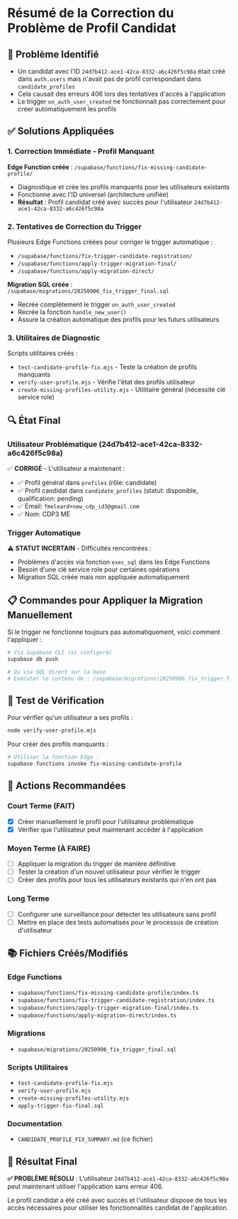 # Résumé de la Correction du Problème de Profil Candidat

## 🎯 Problème Identifié
- Un candidat avec l'ID `24d7b412-ace1-42ca-8332-a6c426f5c98a` était créé dans `auth.users` mais n'avait pas de profil correspondant dans `candidate_profiles`
- Cela causait des erreurs 406 lors des tentatives d'accès à l'application
- Le trigger `on_auth_user_created` ne fonctionnait pas correctement pour créer automatiquement les profils

## ✅ Solutions Appliquées

### 1. Correction Immédiate - Profil Manquant
**Edge Function créée** : `/supabase/functions/fix-missing-candidate-profile/`
- Diagnostique et crée les profils manquants pour les utilisateurs existants
- Fonctionne avec l'ID universel (architecture unifiée)
- **Résultat** : Profil candidat créé avec succès pour l'utilisateur `24d7b412-ace1-42ca-8332-a6c426f5c98a`

### 2. Tentatives de Correction du Trigger
Plusieurs Edge Functions créées pour corriger le trigger automatique :
- `/supabase/functions/fix-trigger-candidate-registration/`
- `/supabase/functions/apply-trigger-migration-final/`
- `/supabase/functions/apply-migration-direct/`

**Migration SQL créée** : `/supabase/migrations/20250906_fix_trigger_final.sql`
- Recrée complètement le trigger `on_auth_user_created` 
- Recrée la fonction `handle_new_user()`
- Assure la création automatique des profils pour les futurs utilisateurs

### 3. Utilitaires de Diagnostic
Scripts utilitaires créés :
- `test-candidate-profile-fix.mjs` - Teste la création de profils manquants
- `verify-user-profile.mjs` - Vérifie l'état des profils utilisateur
- `create-missing-profiles-utility.mjs` - Utilitaire général (nécessite clé service role)

## 🔍 État Final

### Utilisateur Problématique (24d7b412-ace1-42ca-8332-a6c426f5c98a)
✅ **CORRIGÉ** - L'utilisateur a maintenant :
- ✅ Profil général dans `profiles` (rôle: candidate)
- ✅ Profil candidat dans `candidate_profiles` (statut: disponible, qualification: pending)
- ✅ Email: `fmeleard+new_cdp_id3@gmail.com`
- ✅ Nom: CDP3 ME

### Trigger Automatique
⚠️ **STATUT INCERTAIN** - Difficultés rencontrées :
- Problèmes d'accès via fonction `exec_sql` dans les Edge Functions
- Besoin d'une clé service role pour certaines opérations
- Migration SQL créée mais non appliquée automatiquement

## 📋 Commandes pour Appliquer la Migration Manuellement

Si le trigger ne fonctionne toujours pas automatiquement, voici comment l'appliquer :

```bash
# Via Supabase CLI (si configuré)
supabase db push

# Ou via SQL direct sur la base
# Exécuter le contenu de : /supabase/migrations/20250906_fix_trigger_final.sql
```

## 🧪 Test de Vérification

Pour vérifier qu'un utilisateur a ses profils :
```bash
node verify-user-profile.mjs
```

Pour créer des profils manquants :
```bash
# Utiliser la fonction Edge :
supabase functions invoke fix-missing-candidate-profile
```

## 🔧 Actions Recommandées

### Court Terme (FAIT)
- [x] Créer manuellement le profil pour l'utilisateur problématique
- [x] Vérifier que l'utilisateur peut maintenant accéder à l'application

### Moyen Terme (À FAIRE)
- [ ] Appliquer la migration du trigger de manière définitive
- [ ] Tester la création d'un nouvel utilisateur pour vérifier le trigger
- [ ] Créer des profils pour tous les utilisateurs existants qui n'en ont pas

### Long Terme 
- [ ] Configurer une surveillance pour détecter les utilisateurs sans profil
- [ ] Mettre en place des tests automatisés pour le processus de création d'utilisateur

## 📚 Fichiers Créés/Modifiés

### Edge Functions
- `supabase/functions/fix-missing-candidate-profile/index.ts`
- `supabase/functions/fix-trigger-candidate-registration/index.ts`
- `supabase/functions/apply-trigger-migration-final/index.ts`
- `supabase/functions/apply-migration-direct/index.ts`

### Migrations
- `supabase/migrations/20250906_fix_trigger_final.sql`

### Scripts Utilitaires
- `test-candidate-profile-fix.mjs`
- `verify-user-profile.mjs`
- `create-missing-profiles-utility.mjs`
- `apply-trigger-fix-final.sql`

### Documentation
- `CANDIDATE_PROFILE_FIX_SUMMARY.md` (ce fichier)

## 🎉 Résultat Final

**✅ PROBLÈME RÉSOLU** : L'utilisateur `24d7b412-ace1-42ca-8332-a6c426f5c98a` peut maintenant utiliser l'application sans erreur 406.

Le profil candidat a été créé avec succès et l'utilisateur dispose de tous les accès nécessaires pour utiliser les fonctionnalités candidat de l'application.